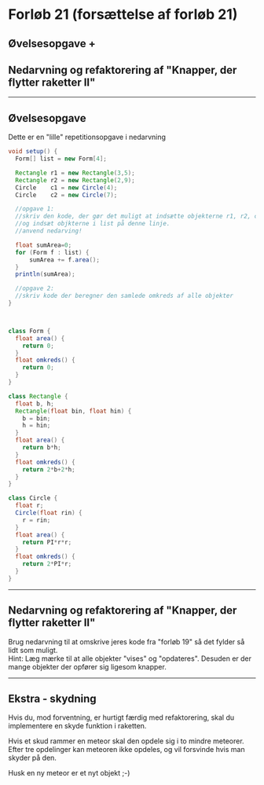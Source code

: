 # Forløb 21 (forsættelse af forløb 21)

## Øvelsesopgave +
## Nedarvning og refaktorering af "Knapper, der flytter raketter II"

-------------------------------------------------------------------------
## Øvelsesopgave
Dette er en "lille" repetitionsopgave i nedarvning

```java
void setup() {
  Form[] list = new Form[4];

  Rectangle r1 = new Rectangle(3,5);
  Rectangle r2 = new Rectangle(2,9);
  Circle    c1 = new Circle(4);
  Circle    c2 = new Circle(7);

  //opgave 1:
  //skriv den kode, der gør det muligt at indsætte objekterne r1, r2, c1 og c2 i list.
  //og indsæt objkterne i list på denne linje.
  //anvend nedarving!

  float sumArea=0;
  for (Form f : list) {
      sumArea += f.area();
  }
  println(sumArea);

  //opgave 2:
  //skriv kode der beregner den samlede omkreds af alle objekter
}



class Form {
  float area() {
    return 0;
  }
  float omkreds() {
    return 0;
  }
}

class Rectangle {
  float b, h;
  Rectangle(float bin, float hin) {
    b = bin;
    h = hin;
  }
  float area() {
    return b*h;
  }
  float omkreds() {
    return 2*b+2*h;
  }
}

class Circle {
  float r;
  Circle(float rin) {
    r = rin;
  }
  float area() {
    return PI*r*r;
  }
  float omkreds() {
    return 2*PI*r;
  }
}

```

-------------------------------------------------------------------------

## Nedarvning og refaktorering af "Knapper, der flytter raketter II"

Brug nedarvning til at omskrive jeres kode fra "forløb 19" så det fylder så lidt som muligt.  
Hint: Læg mærke til at alle objekter "vises" og "opdateres". Desuden er der mange objekter der opfører sig ligesom knapper.

-------------------------------------------------------------------------

## Ekstra - skydning

Hvis du, mod forventning, er hurtigt færdig med refaktorering, skal du implementere en skyde funktion i raketten.  

Hvis et skud rammer en meteor skal den opdele sig i to mindre meteorer. Efter tre opdelinger kan meteoren ikke opdeles, og vil forsvinde hvis man skyder på den.   

Husk en ny meteor er et nyt objekt ;-)
